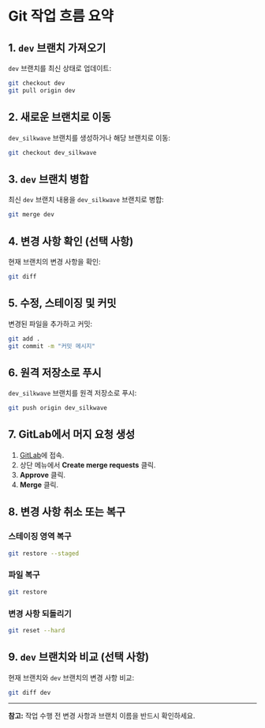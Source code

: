 
# Git 작업 흐름 요약

## 1. `dev` 브랜치 가져오기
`dev` 브랜치를 최신 상태로 업데이트:
```sh
git checkout dev
git pull origin dev
```

## 2. 새로운 브랜치로 이동
`dev_silkwave` 브랜치를 생성하거나 해당 브랜치로 이동:
```sh
git checkout dev_silkwave
```

## 3. `dev` 브랜치 병합
최신 `dev` 브랜치 내용을 `dev_silkwave` 브랜치로 병합:
```sh
git merge dev
```

## 4. 변경 사항 확인 (선택 사항)
현재 브랜치의 변경 사항을 확인:
```sh
git diff
```

## 5. 수정, 스테이징 및 커밋
변경된 파일을 추가하고 커밋:
```sh
git add .
git commit -m "커밋 메시지"
```

## 6. 원격 저장소로 푸시
`dev_silkwave` 브랜치를 원격 저장소로 푸시:
```sh
git push origin dev_silkwave
```

## 7. GitLab에서 머지 요청 생성
1. [GitLab](http://gitlab.com/)에 접속.
2. 상단 메뉴에서 **Create merge requests** 클릭.
3. **Approve** 클릭.
4. **Merge** 클릭.

## 8. 변경 사항 취소 또는 복구
### 스테이징 영역 복구
```sh
git restore --staged
```
### 파일 복구
```sh
git restore
```
### 변경 사항 되돌리기
```sh
git reset --hard
```

## 9. `dev` 브랜치와 비교 (선택 사항)
현재 브랜치와 `dev` 브랜치의 변경 사항 비교:
```sh
git diff dev
```

---

**참고:** 작업 수행 전 변경 사항과 브랜치 이름을 반드시 확인하세요.
